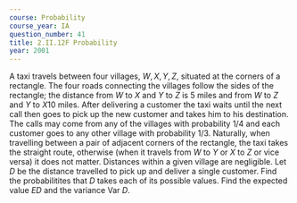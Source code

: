 ```yaml
---
course: Probability
course_year: IA
question_number: 41
title: 2.II.12F Probability
year: 2001
---
```



A taxi travels between four villages, $W, X, Y, Z$, situated at the corners of a rectangle. The four roads connecting the villages follow the sides of the rectangle; the distance from $W$ to $X$ and $Y$ to $Z$ is 5 miles and from $W$ to $Z$ and $Y$ to $X 10$ miles. After delivering a customer the taxi waits until the next call then goes to pick up the new customer and takes him to his destination. The calls may come from any of the villages with probability $1 / 4$ and each customer goes to any other village with probability $1 / 3$. Naturally, when travelling between a pair of adjacent corners of the rectangle, the taxi takes the straight route, otherwise (when it travels from $W$ to $Y$ or $X$ to $Z$ or vice versa) it does not matter. Distances within a given village are negligible. Let $D$ be the distance travelled to pick up and deliver a single customer. Find the probabilitites that $D$ takes each of its possible values. Find the expected value $E D$ and the variance Var $D$.